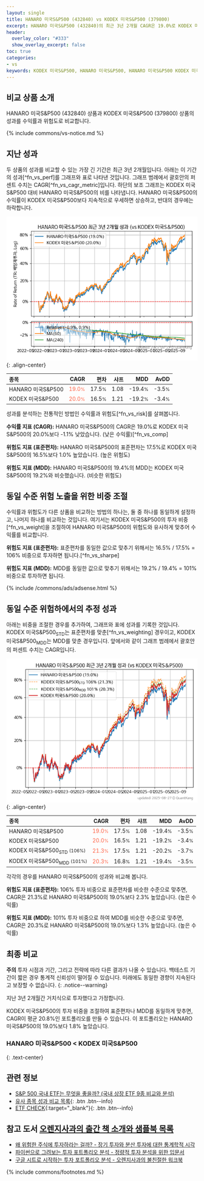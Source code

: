 ```yaml
---
layout: single
title: HANARO 미국S&P500 (432840) vs KODEX 미국S&P500 (379800)
excerpt: HANARO 미국S&P500 (432840)의 최근 3년 2개월 CAGR은 19.0%로 KODEX 미국S&P500 (379800)의 20.0%보다 -1.1% 낮았습니다.
header:
  overlay_color: "#333"
  show_overlay_excerpt: false
toc: true
categories:
- vs
keywords: KODEX 미국S&P500, HANARO 미국S&P500, HANARO 미국S&P500 KODEX 미국S&P500 비교, 432840, 379800, 432840 432840 비교
---
```


## 비교 상품 소개


HANARO 미국S&P500 (432840) 상품과 KODEX 미국S&P500 (379800) 상품의 성과를 수익률과 위험도로 비교합니다.





{% include commons/vs-notice.md %}

## 지난 성과

두 상품의 성과를 비교할 수 있는 가장 긴 기간은 최근 3년 2개월입니다. 아래는 이 기간의 성과[^fn_vs_perf]를 그래프와 표로 나타낸 것입니다.
그래프 범례에서 괄호안의 퍼센트 수치는 CAGR[^fn_vs_cagr_metric]입니다.
하단의 보조 그래프는 KODEX 미국S&P500 대비 HANARO 미국S&P500의 비를 나타냅니다.
HANARO 미국S&P500의 수익률이 KODEX 미국S&P500보다 지속적으로 우세하면 상승하고, 반대의 경우에는 하락합니다.

![HANARO 미국S&P500](/vs/images/432840-vs-379800_dual.png){: .align-center}

| **종목** | **CAGR** | **편차** | **샤프** | **MDD** | **AvDD** |
| :------------ | ------: | -----------: | -------: | ------: | -------: |
| HANARO 미국S&P500 | <span style="color: tomato">19.0<small>%</small></span> | 17.5<small>%</small> | 1.08 | -19.4<small>%</small> | -3.5<small>%</small> |
| KODEX 미국S&P500 | <span style="color: tomato">20.0<small>%</small></span> | 16.5<small>%</small> | 1.21 | -19.2<small>%</small> | -3.4<small>%</small> |

<!-- more -->


성과를 분석하는 전통적인 방법인 수익률과 위험도[^fn_vs_risk]를 살펴봅니다.

**수익률 지표 (CAGR):** HANARO 미국S&P500의 CAGR은 19.0%로 KODEX 미국S&P500의 20.0%보다 -1.1% 낮았습니다. (낮은 수익률)[^fn_vs_comp]

**위험도 지표 (표준편차):** HANARO 미국S&P500의 표준편차는 17.5%로 KODEX 미국S&P500의 16.5%보다 1.0% 높았습니다. (높은 위험도)

**위험도 지표 (MDD):** HANARO 미국S&P500의 19.4%의 MDD는 KODEX 미국S&P500의 19.2%와 비슷했습니다. (비슷한 위험도)



## 동일 수준 위험 노출을 위한 비중 조절

수익률과 위험도가 다른 상품을 비교하는 방법의 하나는, 둘 중 하나를 동일하게 설정하고, 나머지 하나를 비교하는 것입니다.
여기서는 KODEX 미국S&P500의 투자 비중[^fn_vs_weight]을 조절하여 HANARO 미국S&P500의 위험도와 유사하게 맞추어 수익률를 비교합니다.

**위험도 지표 (표준편차):** 표준편차를 동일한 값으로 맞추기 위해서는 16.5% / 17.5% = 106% 비중으로 투자하면 됩니다.[^fn_vs_sharpe]

**위험도 지표 (MDD):** MDD를 동일한 값으로 맞추기 위해서는 19.2% / 19.4% = 101% 비중으로 투자하면 됩니다.


{% include /commons/ads/adsense.html %}



## 동일 수준 위험하에서의 추정 성과

아래는 비중을 조절한 경우를 추가하여, 그래프와 표에 성과를 기록한 것입니다.
KODEX 미국S&P500<sub>STD</sub>는 표준편차를 맞춘[^fn_vs_weighting] 경우이고, KODEX 미국S&P500<sub>MDD</sub>는 MDD를 맞춘 경우입니다.
앞에서와 같이 그래프 범례에서 괄호안의 퍼센트 수치는 CAGR입니다.


![HANARO 미국S&P500](/vs/images/432840-vs-379800.png){: .align-center}



| **종목** | **CAGR** | **편차** | **샤프** | **MDD** | **AvDD** |
| :------------ | ------: | -----------: | -------: | ------: | -------: |
| HANARO 미국S&P500 | <span style="color: tomato">19.0<small>%</small></span> | 17.5<small>%</small> | 1.08 | -19.4<small>%</small> | -3.5<small>%</small> |
| KODEX 미국S&P500 | <span style="color: tomato">20.0<small>%</small></span> | 16.5<small>%</small> | 1.21 | -19.2<small>%</small> | -3.4<small>%</small> |
| KODEX 미국S&P500<sub>STD</sub> <small>(106%)</small> | <span style="color: tomato">21.3<small>%</small></span> | 17.5<small>%</small> | 1.21 | -20.2<small>%</small> | -3.7<small>%</small> |
| KODEX 미국S&P500<sub>MDD</sub> <small>(101%)</small> | <span style="color: tomato">20.3<small>%</small></span> | 16.8<small>%</small> | 1.21 | -19.4<small>%</small> | -3.5<small>%</small> |



각각의 경우를 HANARO 미국S&P500의 성과와 비교해 봅니다.

**위험도 지표 (표준편차):** 106% 투자 비중으로 표준편차를 비슷한 수준으로 맞추면, CAGR은 21.3%로 HANARO 미국S&P500의 19.0%보다 2.3% 높았습니다. (높은 수익률)

**위험도 지표 (MDD):** 101% 투자 비중으로 하여 MDD를 비슷한 수준으로 맞추면, CAGR은 20.3%로 HANARO 미국S&P500의 19.0%보다 1.3% 높았습니다. (높은 수익률)




## 최종 비교

**주의** 투자 시점과 기간, 그리고 전략에 따라 다른 결과가 나올 수 있습니다. 백테스트 기간이 짧은 경우 통계적 신뢰성이 떨어질 수 있습니다. 미래에도 동일한 경향이 지속된다고 보장할 수 없습니다.
{: .notice--warning}

지난 3년 2개월간 거치식으로 투자했다고 가정합니다.

KODEX 미국S&P500의 투자 비중을 조절하여 표준편차나 MDD를 동일하게 맞추면, CAGR이 평균 20.8%인 포트폴리오를 만들 수 있습니다.
이 포트폴리오는 HANARO 미국S&P500의 19.0%보다 1.8% 높았습니다.

### HANARO 미국S&P500 &lt; KODEX 미국S&P500
{: .text-center}


## 관련 정보

- [S&P 500 국내 ETF는 무엇을 좋을까? (국내 상장 ETF 9종 비교와 분석)](https://kongdori.tistory.com/309)
- [유사 종목 성과 비교 목록](/vs/){: .btn .btn--info}
- [ETF CHECK](https://www.etfcheck.co.kr/mobile/etpitem/379800/compare?compCode%5B%5D=432840){:target="_blank"}{: .btn .btn--info}


## 참고 도서 [오렌지사과의 출간 책 소개와 샘플북 목록](https://kongdori.tistory.com/691)

- [왜 위험한 주식에 투자하라는 걸까? - 장기 투자와 분산 투자에 대한 통계학적 시각](https://kongdori.tistory.com/421)
- [파이썬으로 그려보는 투자 포트폴리오 분석  - 정량적 투자 분석을 위한 입문서](https://kongdori.tistory.com/643)
- [구글 시트로 시작하는 투자 포트폴리오 분석 - 오렌지사과의 불친절한 워크북](https://kongdori.tistory.com/449)

{% include commons/footnotes.md %}
